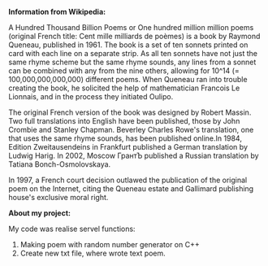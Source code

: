 **Information from Wikipedia:**

A Hundred Thousand Billion Poems or One hundred million million poems (original French title: Cent mille milliards de poèmes) is a book by Raymond Queneau, published in 1961. The book is a set of ten sonnets printed on card with each line on a separate strip. As all ten sonnets have not just the same rhyme scheme but the same rhyme sounds, any lines from a sonnet can be combined with any from the nine others, allowing for 10^14 (= 100,000,000,000,000) different poems. When Queneau ran into trouble creating the book, he solicited the help of mathematician Francois Le Lionnais, and in the process they initiated Oulipo.

The original French version of the book was designed by Robert Massin. Two full translations into English have been published, those by John Crombie and Stanley Chapman. Beverley Charles Rowe's translation, one that uses the same rhyme sounds, has been published online.In 1984, Edition Zweitausendeins in Frankfurt published a German translation by Ludwig Harig. In 2002, Moscow ГрантЪ published a Russian translation by Tatiana Bonch-Osmolovskaya.

In 1997, a French court decision outlawed the publication of the original poem on the Internet, citing the Queneau estate and Gallimard publishing house's exclusive moral right.

**About my project:**

My code was realise servel functions:

 1. Making poem with random number generator on C++
 2. Create new txt file, where wrote text poem.

